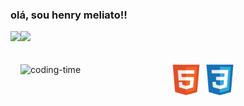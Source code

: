 ### olá, sou henry meliato!!



<!--
**MELIATO/MELIATO** is a ✨ _special_ ✨ repository because its `README.md` (this file) appears on your GitHub profile.

Here are some ideas to get you started:
-->
<div>
  <img height="130em" src="https://github-readme-stats.vercel.app/api?username=henrymeliato&show_icons=true&hide=contribs,prs&cache_seconds=86400&theme=github_dark">
  <img align="left" height="130em" src="https://github-readme-stats.vercel.app/api/top-langs/?username=henrymeliato&layout=compact&langs_count=16&theme=great-gatsby"/>
</div>
<div align="center"><br>
  <div style="display: inline_block"><br>
    <img align="left" height="200" alt="coding-time" src="https://tenor.com/pt-BR/view/linux-computer-os-ghosth-cyber-gif-25074749.gif">
    <img align="center" height="50" width="50" alt="html-icon" src="https://raw.githubusercontent.com/devicons/devicon/master/icons/html5/html5-original.svg">
    <img align="center" height="50" width="50" alt="css-icon" src="https://raw.githubusercontent.com/devicons/devicon/master/icons/css3/css3-original.svg">
  </div>
</div>
